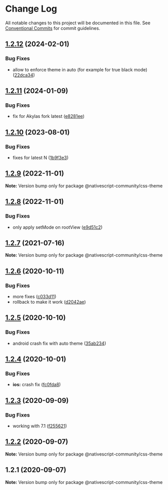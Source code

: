 # Change Log

All notable changes to this project will be documented in this file.
See [Conventional Commits](https://conventionalcommits.org) for commit guidelines.

## [1.2.12](https://github.com/nativescript-community/css-theme/compare/v1.2.11...v1.2.12) (2024-02-01)


### Bug Fixes

* allow to enforce theme in auto (for example for true black mode) ([22dca34](https://github.com/nativescript-community/css-theme/commit/22dca34b48e961ca9f43c328630ad53b34805775))





## [1.2.11](https://github.com/nativescript-community/css-theme/compare/v1.2.10...v1.2.11) (2024-01-09)


### Bug Fixes

* fix for Akylas fork latest ([e8281ee](https://github.com/nativescript-community/css-theme/commit/e8281eedf7fc671bd1266e0cead63edcf037effd))





## [1.2.10](https://github.com/nativescript-community/css-theme/compare/v1.2.9...v1.2.10) (2023-08-01)


### Bug Fixes

* fixes for latest N ([1b9f3e3](https://github.com/nativescript-community/css-theme/commit/1b9f3e35ae3de67a90e0523b230975a7a264bb2b))





## [1.2.9](https://github.com/nativescript-community/css-theme/compare/v1.2.8...v1.2.9) (2022-11-01)

**Note:** Version bump only for package @nativescript-community/css-theme

## [1.2.8](https://github.com/nativescript-community/css-theme/compare/v1.2.7...v1.2.8) (2022-11-01)

### Bug Fixes

-   only apply setMode on rootView ([e9d51c2](https://github.com/nativescript-community/css-theme/commit/e9d51c2461dfd23e54ae06ae70859d8dc2c3c0e4))

## [1.2.7](https://github.com/nativescript-community/css-theme/compare/v1.2.6...v1.2.7) (2021-07-16)

**Note:** Version bump only for package @nativescript-community/css-theme

## [1.2.6](https://github.com/nativescript-community/css-theme/compare/v1.2.5...v1.2.6) (2020-10-11)

### Bug Fixes

-   more fixes ([c033d11](https://github.com/nativescript-community/css-theme/commit/c033d114d8de690ca14672db67f88f46623642b3))
-   rollback to make it work ([d2042ae](https://github.com/nativescript-community/css-theme/commit/d2042ae9d76f0529edbb5c2e1056056f7369ff90))

## [1.2.5](https://github.com/nativescript-community/css-theme/compare/v1.2.4...v1.2.5) (2020-10-10)

### Bug Fixes

-   android crash fix with auto theme ([35ab234](https://github.com/nativescript-community/css-theme/commit/35ab2349cbe5a07f26fa0acf4c772bb02d23c46e))

## [1.2.4](https://github.com/nativescript-community/css-theme/compare/v1.2.3...v1.2.4) (2020-10-01)

### Bug Fixes

-   **ios:** crash fix ([fc0fda8](https://github.com/nativescript-community/css-theme/commit/fc0fda8b1bc428adec153f1b6a8acc1948bcae65))

## [1.2.3](https://github.com/nativescript-community/css-theme/compare/v1.2.2...v1.2.3) (2020-09-09)

### Bug Fixes

-   working with 7.1 ([f255621](https://github.com/nativescript-community/css-theme/commit/f255621e2a32d66354d7874ba51dd9bbcefcc927))

## [1.2.2](https://github.com/nativescript-community/css-theme/compare/v1.2.1...v1.2.2) (2020-09-07)

**Note:** Version bump only for package @nativescript-community/css-theme

## 1.2.1 (2020-09-07)

**Note:** Version bump only for package @nativescript-community/css-theme
